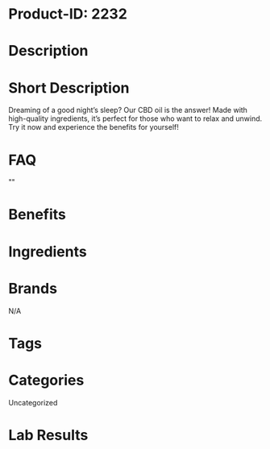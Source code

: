 # Product-ID: 2232

# Description



# Short Description

<p>Dreaming of a good night&#8217;s sleep? Our CBD oil is the answer! Made with high-quality ingredients, it&#8217;s perfect for those who want to relax and unwind. Try it now and experience the benefits for yourself!</p>


# FAQ
""

# Benefits



# Ingredients



# Brands

N/A

# Tags



# Categories

Uncategorized

# Lab Results
